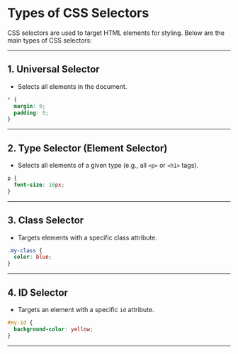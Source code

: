 
# Types of CSS Selectors

CSS selectors are used to target HTML elements for styling. Below are the main types of CSS selectors:

---

## **1. Universal Selector**
- Selects all elements in the document.

```css
* {
  margin: 0;
  padding: 0;
}
```

---

## **2. Type Selector (Element Selector)**
- Selects all elements of a given type (e.g., all `<p>` or `<h1>` tags).

```css
p {
  font-size: 16px;
}
```

---

## **3. Class Selector**
- Targets elements with a specific class attribute.

```css
.my-class {
  color: blue;
}
```

---

## **4. ID Selector**
- Targets an element with a specific `id` attribute.

```css
#my-id {
  background-color: yellow;
}
```

---
